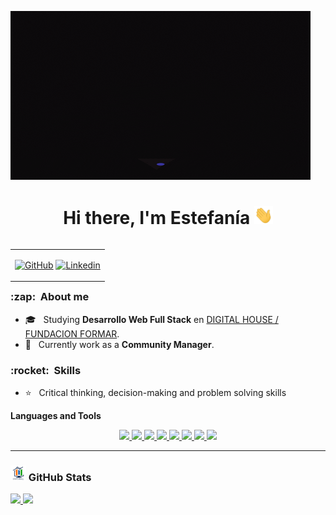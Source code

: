 [![Nahiska](src/coding.GIF)](https://github.com/ariel-l/grupo_8_DEMACStore)

<h1 align="center">Hi there, I'm Estefanía <img src="./src/wave.gif" width="30px"></h1>

<table align="right">
<tr>
<td>

[![GitHub]( https://img.shields.io/github/followers/nahiska?label=follow&style=social)](https://github.com/nahiska)
[![Linkedin](https://img.shields.io/badge/-Stefy-blue?style=flat-square&logo=Linkedin&logoColor=white&link="https://www.linkedin.com/in/estefania-luddeni/)](https://www.linkedin.com/in/estefania-luddeni/)



</td>
</tr>
</table>

<h3> :zap: &nbsp;About me </h3>

- 🎓 &nbsp; Studying **Desarrollo Web Full Stack** en <a href="https://www.digitalhouse.com/">DIGITAL HOUSE / FUNDACION FORMAR</a>.
- 💼 &nbsp; Currently work as a **Community Manager**.

<h3> :rocket: &nbsp;Skills </h3>


- ⭐ &nbsp; Critical thinking, decision-making and problem solving skills


**Languages and Tools**

<p align="center">
    <a href="https://www.linkedin.com/in/estefania-luddeni/" target="_blank"> <img src="https://img.shields.io/badge/Code-JavaScript-informational?style=flat&logo=javascript&logoColor=white&color=2bbc8a"/> </a>
    <a href="https://www.linkedin.com/in/estefania-luddeni/" target="_blank"> <img src="https://img.shields.io/badge/Code-C++-informational?style=flat&logo=c++&logoColor=white&color=2bbc8a"/> </a>
    <a href="https://www.linkedin.com/in/estefania-luddeni/" target="_blank"> <img src="https://img.shields.io/badge/Code-HTML5-informational?style=flat&logo=html5&logoColor=white&color=2bbc8a"/> </a>
    <a href="https://www.linkedin.com/in/estefania-luddeni/" target="_blank"> <img src="https://img.shields.io/badge/Shell-Bash-informational?style=flat&logo=gnu-bash&logoColor=white&color=2bbc8a"/> </a>
    <a href="https://www.youtube.com/channel/UC_mYh5PYPHBJ5YYUj8AIkcw" target="_blank"> <img src="https://img.shields.io/badge/Tools-Docker-informational?style=flat&logo=docker&logoColor=white&color=2bbc8a"/> </a>
    <a href="https://www.linkedin.com/in/estefania-luddeni/" target="_blank"> <img src="https://img.shields.io/badge/Tools-GitHub-informational?style=flat&logo=github&logoColor=white&color=2bbc8a"/> </a>
    <a href="https://www.linkedin.com/in/estefania-luddeni/" target="_blank"> <img src="https://img.shields.io/badge/Tools-GitLab-informational?style=flat&logo=gitlab&logoColor=white&color=2bbc8a"/> </a>
    <a href="https://www.linkedin.com/in/estefania-luddeni/" target="_blank"> <img src="https://img.shields.io/badge/Tools-Trello-informational?style=flat&logo=gitlab&logoColor=white&color=2bbc8a"/> </a>
</p>

---

<h3 align="left"><img src="./src/estadistica2.gif" width="25px" height="25px"> GitHub Stats</h3>

<div>
  <a href="https://github.com/nahiska">
  <img height="180em" src="https://github-readme-stats.vercel.app/api?username=nahiska&show_icons=true&theme=radical&include_all_commits=true&count_private=true"/>
  <img height="180em" src="https://github-readme-stats.vercel.app/api/top-langs/?username=nahiska&layout=compact&langs_count=7&theme=radical"/>
</div>
